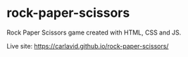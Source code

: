 # rock-paper-scissors

Rock Paper Scissors game created with HTML, CSS and JS.

Live site: https://carlavid.github.io/rock-paper-scissors/